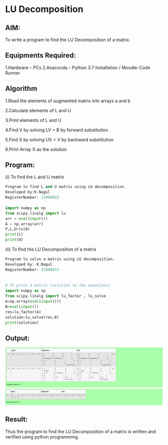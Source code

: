 # LU Decomposition 

## AIM:
To write a program to find the LU Decomposition of a matrix.

## Equipments Required:
1.Hardware – PCs
2.Anaconda – Python 3.7 Installation / Moodle-Code Runner

## Algorithm
1.Read the elements of augmented matrix into arrays a and b

2.Calculate elements of L and U

3.Print elements of L and U

4.Find V by solving LV = B by forward substitution

5.Find X by solving UX = V by backward substitution

6.Print Array X as the solution


## Program:
(i) To find the L and U matrix
```py
Program to find L and U matrix using LU decomposition.
Developed by:K.Nagul 
RegisterNumber: 22008933

import numpy as np
from scipy.linalg import lu
arr = eval(input())
A = np.array(arr)
P,L,U=lu(A)
print(L)
print(U)
```

(ii) To find the LU Decomposition of a matrix
```py
Program to solve a matrix using LU decomposition.
Developed by: K.Nagul
RegisterNumber: 22008933


# To print X matrix (solution to the equations)
import numpy as np
from scipy.linalg import lu_factor , lu_solve
A=np.array(eval(input()))
B=eval(input())
res=lu_factor(A)
solution=lu_solve(res,B)
print(solution)
```

## Output:
![lu decomposition](/lu1.png)
![output](/lu2.png)


## Result:
Thus the program to find the LU Decomposition of a matrix is written and verified using python programming.

